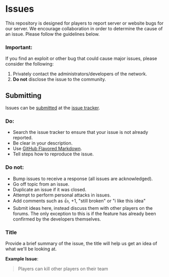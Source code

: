 Issues
======

This repository is designed for players to report server or website bugs for our server. We encourage collaboration in order to determine the cause of an issue. Please follow the guidelines below.

### Important:

If you find an exploit or other bug that could cause major issues, please consider the following:

1. Privately contact the administrators/developers of the network.
2. **Do not** disclose the issue to the community.

## Submitting

Issues can be [submitted](https://github.com/Fluenza-Network/Issues/issues/new) at the [issue tracker](https://github.com/Fluenza-Network/Issues/issues).

### Do:

* Search the issue tracker to ensure that your issue is not already reported.
* Be clear in your description.
* Use [GitHub Flavored Markdown](http://github.github.com/github-flavored-markdown/).
* Tell steps how to reproduce the issue.

### Do not:

* Bump issues to receive a response (all issues are acknowledged).
* Go off topic from an issue.
* Duplicate an issue if it was closed.
* Attempt to perform personal attacks in issues.
* Add comments such as :+1:, +1, "still broken" or "i like this idea"
* Submit ideas here, instead discuss them with other players on the forums. The only exception to this is if the feature has already been confirmed by the developers themselves.

### Title

Provide a brief summary of the issue, the title will help us get an idea of what we'll be looking at.

**Example Issue**:

> Players can kill other players on their team

